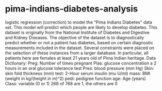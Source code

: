 # pima-indians-diabetes-analysis
logistic regression (correction) to model the "Pima Indians Diabetes" data set. This model will predict which people are likely to develop diabetes.  This dataset is originally from the National Institute of Diabetes and Digestive and Kidney Diseases. The objective of the dataset is to diagnostically predict whether or not a patient has diabetes, based on certain diagnostic measurements included in the dataset. Several constraints were placed on the selection of these instances from a larger database. In particular, all patients here are females at least 21 years old of Pima Indian heritage.  Data Dictionary:  Preg: Number of times pregnant Plas: glucose concentration a 2 hours in an oral glucose tolerance test Pres: blood pressure (mm Hg) Skin: skin fold thickness (mm) test: 2-Hour serum insulin (mu U/ml) mass: BMI (weight in kg/(height in m)^2) pedi: pedigree function age: Age (years) Class: variable (0 or 1) 268 of 768 are 1, the others are 0
